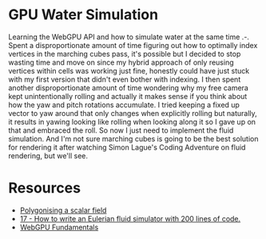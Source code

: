 # GPU Water Simulation
Learning the WebGPU API and how to simulate water at the same time .-. \
Spent a disproportionate amount of time figuring out how to optimally index vertices
in the marching cubes pass, it's possible but I decided to stop wasting time and move
on since my hybrid approach of only reusing vertices within cells was working just fine,
honestly could have just stuck with my first version that didn't even bother with
indexing. I then spent another disproportionate amount of time wondering why my free
camera kept unintentionally rolling and actually it makes sense if you think about
how the yaw and pitch rotations accumulate. I tried keeping a fixed up vector to yaw around
that only changes when explicitly rolling but naturally, it results in yawing looking like
rolling when looking along it so I gave up on that and embraced the roll. So now I just
need to implement the fluid simulation. And I'm not sure marching cubes is going to
be the best solution for rendering it after watching Simon Lague's Coding Adventure on fluid
rendering, but we'll see.

# Resources
- [Polygonising a scalar field](http://www.paulbourke.net/geometry/polygonise/)
- [17 - How to write an Eulerian fluid simulator with 200 lines of code.](https://www.youtu.be/iKAVRgIrUOU)
- [WebGPU Fundamentals](https://webgpufundamentals.org/)